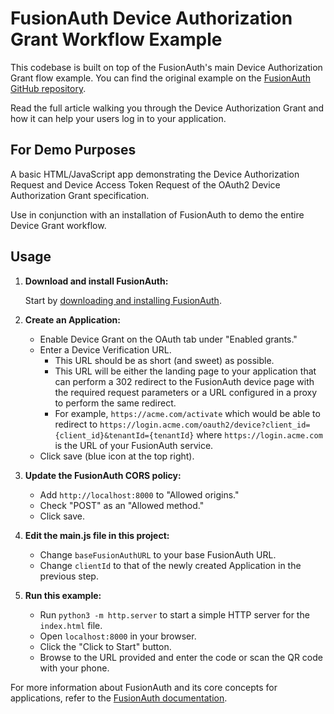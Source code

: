 # FusionAuth Device Authorization Grant Workflow Example

This codebase is built on top of the FusionAuth's main Device Authorization Grant flow example. You can find the original example on the [FusionAuth GitHub repository](https://github.com/FusionAuth/fusionauth-example-device-grant).

Read the full article walking you through the Device Authorization Grant and how it can help your users log in to your application.

## For Demo Purposes

A basic HTML/JavaScript app demonstrating the Device Authorization Request and Device Access Token Request of the OAuth2 Device Authorization Grant specification.

Use in conjunction with an installation of FusionAuth to demo the entire Device Grant workflow.

## Usage

1. **Download and install FusionAuth:**

   Start by [downloading and installing FusionAuth](https://fusionauth.io/docs/v1/tech/getting-started/).

2. **Create an Application:**

   - Enable Device Grant on the OAuth tab under "Enabled grants."
   - Enter a Device Verification URL.
     - This URL should be as short (and sweet) as possible.
     - This URL will be either the landing page to your application that can perform a 302 redirect to the FusionAuth device page with the required request parameters or a URL configured in a proxy to perform the same redirect.
     - For example, `https://acme.com/activate` which would be able to redirect to `https://login.acme.com/oauth2/device?client_id={client_id}&tenantId={tenantId}` where `https://login.acme.com` is the URL of your FusionAuth service.
   - Click save (blue icon at the top right).

3. **Update the FusionAuth CORS policy:**

   - Add `http://localhost:8000` to "Allowed origins."
   - Check "POST" as an "Allowed method."
   - Click save.

4. **Edit the main.js file in this project:**

   - Change `baseFusionAuthURL` to your base FusionAuth URL.
   - Change `clientId` to that of the newly created Application in the previous step.

5. **Run this example:**

   - Run `python3 -m http.server` to start a simple HTTP server for the `index.html` file.
   - Open `localhost:8000` in your browser.
   - Click the "Click to Start" button.
   - Browse to the URL provided and enter the code or scan the QR code with your phone.

For more information about FusionAuth and its core concepts for applications, refer to the [FusionAuth documentation](https://fusionauth.io/docs/v1/tech/core-concepts/applications).
